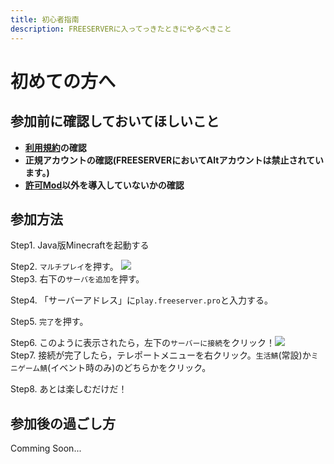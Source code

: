 ```yaml
---
title: 初心者指南
description: FREESERVERに入ってっきたときにやるべきこと
---
```

# 初めての方へ
## 参加前に確認しておいてほしいこと
- **[利用規約](terms/index)の確認**
- **正規アカウントの確認(FREESERVERにおいてAltアカウントは禁止されています。)**
- **[許可Mod](allow-mods)以外を導入していないかの確認**
## 参加方法
Step1. Java版Minecraftを起動する

Step2. `マルチプレイ`を押す。
![](https://i.imgur.com/UJfPHHY.png) <br>
Step3. 右下の`サーバを追加`を押す。

Step4. 「サーバーアドレス」に`play.freeserver.pro`と入力する。

Step5. `完了`を押す。

Step6. このように表示されたら，左下の`サーバーに接続`をクリック！![](https://i.imgur.com/sQrrRwb.png) <br>
Step7. 接続が完了したら，テレポートメニューを右クリック。`生活鯖`(常設)か`ミニゲーム鯖`(イベント時のみ)のどちらかをクリック。

Step8. あとは楽しむだけだ！
## 参加後の過ごし方
Comming Soon...
